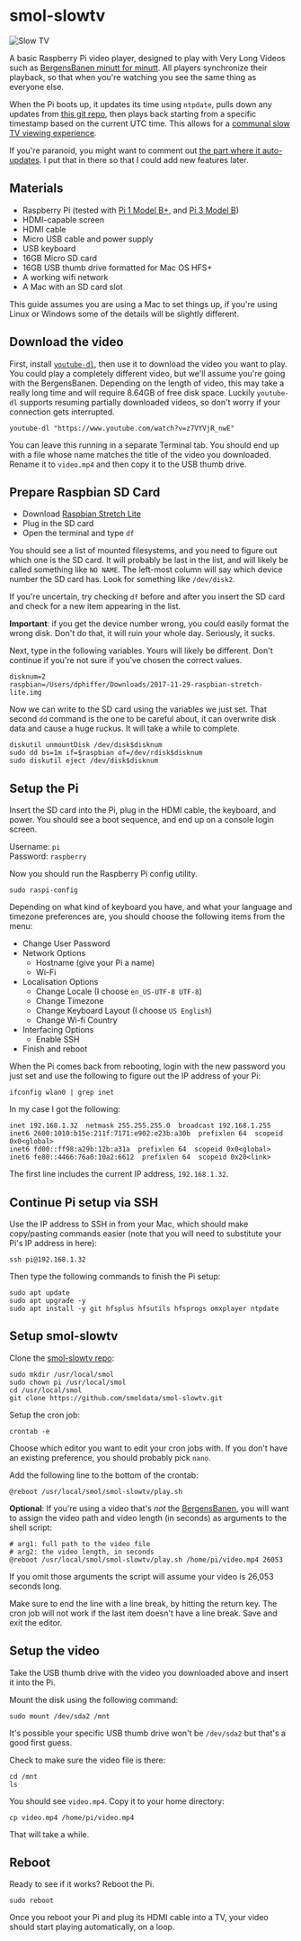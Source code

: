 # smol-slowtv

![Slow TV](https://slowtv.smoldata.org/img/smol-slowtv.jpg)

A basic Raspberry Pi video player, designed to play with Very Long Videos such as [BergensBanen minutt for minutt](https://www.youtube.com/watch?v=z7VYVjR_nwE&list=PL_WssN5hKWUY9exh9UonSJBO9ntpL137Y&index=1). All players synchronize their playback, so that when you're watching you see the same thing as everyone else.

When the Pi boots up, it updates its time using `ntpdate`, pulls down any updates from [this git repo](https://github.com/smoldata/smol-slowtv), then plays back starting from a specific timestamp based on the current UTC time. This allows for a [communal slow TV viewing experience](http://www.newyorker.com/culture/cultural-comment/slow-tv).

If you're paranoid, you might want to comment out [the part where it auto-updates](https://github.com/smoldata/smol-slowtv/blob/master/play.sh#L10). I put that in there so that I could add new features later.

## Materials

* Raspberry Pi (tested with [Pi 1 Model B+](https://www.raspberrypi.org/products/raspberry-pi-1-model-b/), and [Pi 3 Model B](https://www.raspberrypi.org/products/raspberry-pi-3-model-b/))
* HDMI-capable screen
* HDMI cable
* Micro USB cable and power supply
* USB keyboard
* 16GB Micro SD card
* 16GB USB thumb drive formatted for Mac OS HFS+
* A working wifi network
* A Mac with an SD card slot

This guide assumes you are using a Mac to set things up, if you're using Linux or Windows some of the details will be slightly different.

## Download the video

First, install [`youtube-dl`](https://rg3.github.io/youtube-dl/), then use it to download the video you want to play. You could play a completely different video, but we'll assume you're going with the BergensBanen. Depending on the length of video, this may take a really long time and will require 8.64GB of free disk space. Luckily `youtube-dl` supports resuming partially downloaded videos, so don't worry if your connection gets interrupted.

```
youtube-dl "https://www.youtube.com/watch?v=z7VYVjR_nwE"
```

You can leave this running in a separate Terminal tab. You should end up with a file whose name matches the title of the video you downloaded. Rename it to `video.mp4` and then copy it to the USB thumb drive.

## Prepare Raspbian SD Card

* Download [Raspbian Stretch Lite](https://www.raspberrypi.org/downloads/raspbian/)
* Plug in the SD card
* Open the terminal and type `df`

You should see a list of mounted filesystems, and you need to figure out which one is the SD card. It will probably be last in the list, and will likely be called something like `NO NAME`. The left-most column will say which device number the SD card has. Look for something like `/dev/disk2`.

If you're uncertain, try checking `df` before and after you insert the SD card and check for a new item appearing in the list.

__Important__: if you get the device number wrong, you could easily format the wrong disk. Don't do that, it will ruin your whole day. Seriously, it sucks.

Next, type in the following variables. Yours will likely be different. Don't continue if you're not sure if you've chosen the correct values.

```
disknum=2
raspbian=/Users/dphiffer/Downloads/2017-11-29-raspbian-stretch-lite.img
```

Now we can write to the SD card using the variables we just set. That second `dd` command is the one to be careful about, it can overwrite disk data and cause a huge ruckus. It will take a while to complete.

```
diskutil unmountDisk /dev/disk$disknum
sudo dd bs=1m if=$raspbian of=/dev/rdisk$disknum
sudo diskutil eject /dev/disk$disknum
```

## Setup the Pi

Insert the SD card into the Pi, plug in the HDMI cable, the keyboard, and power. You should see a boot sequence, and end up on a console login screen.

Username: `pi`  
Password: `raspberry`

Now you should run the Raspberry Pi config utility.

```
sudo raspi-config
```

Depending on what kind of keyboard you have, and what your language and timezone preferences are, you should choose the following items from the menu:

* Change User Password
* Network Options
	- Hostname (give your Pi a name)
	- Wi-Fi
* Localisation Options
	- Change Locale (I choose `en_US-UTF-8 UTF-8`)
	- Change Timezone
	- Change Keyboard Layout (I choose `US English`)
	- Change Wi-fi Country
* Interfacing Options
	- Enable SSH
* Finish and reboot

When the Pi comes back from rebooting, login with the new password you just set and use the following to figure out the IP address of your Pi:

```
ifconfig wlan0 | grep inet
```

In my case I got the following:

```
inet 192.168.1.32  netmask 255.255.255.0  broadcast 192.168.1.255
inet6 2600:1010:b15e:211f:7171:e902:e23b:a30b  prefixlen 64  scopeid 0x0<global>
inet6 fd00::ff98:a29b:12b:a31a  prefixlen 64  scopeid 0x0<global>
inet6 fe80::4466:76a0:10a2:6612  prefixlen 64  scopeid 0x20<link>
```

The first line includes the current IP address, `192.168.1.32`.

## Continue Pi setup via SSH

Use the IP address to SSH in from your Mac, which should make copy/pasting commands easier (note that you will need to substitute your Pi's IP address in here):

```
ssh pi@192.168.1.32
```

Then type the following commands to finish the Pi setup:

```
sudo apt update
sudo apt upgrade -y
sudo apt install -y git hfsplus hfsutils hfsprogs omxplayer ntpdate
```

## Setup smol-slowtv

Clone the [smol-slowtv repo](https://github.com/smoldata/smol-slowtv):

```
sudo mkdir /usr/local/smol
sudo chown pi /usr/local/smol
cd /usr/local/smol
git clone https://github.com/smoldata/smol-slowtv.git
```

Setup the cron job:

```
crontab -e
```

Choose which editor you want to edit your cron jobs with. If you don't have an existing preference, you should probably pick `nano`.

Add the following line to the bottom of the crontab:

```
@reboot /usr/local/smol/smol-slowtv/play.sh
```

__Optional__: If you're using a video that's _not_ the [BergensBanen](https://www.youtube.com/watch?v=z7VYVjR_nwE&list=PL_WssN5hKWUY9exh9UonSJBO9ntpL137Y&index=1), you will want to assign the video path and video length (in seconds) as arguments to the shell script:

```
# arg1: full path to the video file
# arg2: the video length, in seconds
@reboot /usr/local/smol/smol-slowtv/play.sh /home/pi/video.mp4 26053
```

If you omit those arguments the script will assume your video is 26,053 seconds long.

Make sure to end the line with a line break, by hitting the return key. The cron job will not work if the last item doesn't have a line break. Save and exit the editor.

## Setup the video

Take the USB thumb drive with the video you downloaded above and insert it into the Pi.

Mount the disk using the following command:

```
sudo mount /dev/sda2 /mnt
```

It's possible your specific USB thumb drive won't be `/dev/sda2` but that's a good first guess.

Check to make sure the video file is there:

```
cd /mnt
ls
```

You should see `video.mp4`. Copy it to your home directory:

```
cp video.mp4 /home/pi/video.mp4
```

That will take a while.

## Reboot

Ready to see if it works? Reboot the Pi.

```
sudo reboot
```

Once you reboot your Pi and plug its HDMI cable into a TV, your video should start playing automatically, on a loop.
